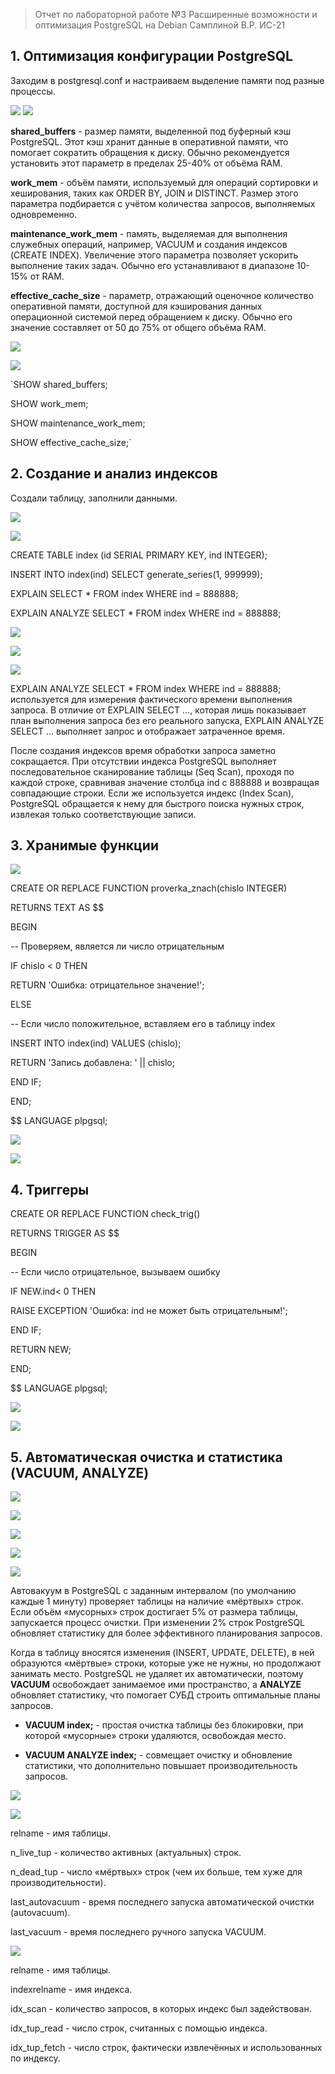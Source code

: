 >Отчет по лабораторной работе №3 Расширенные возможности и оптимизация PostgreSQL на Debian
>Самплиной В.Р. ИС-21
## **1.  Оптимизация конфигурации PostgreSQL**

 Заходим в postgresql.conf и настраиваем выделение памяти под разные
 процессы.

 ![](media/image1.png)
 ![](media/image2.png)

 **shared_buffers** - размер памяти, выделенной под буферный кэш
 PostgreSQL. Этот кэш хранит данные в оперативной памяти, что помогает
 сократить обращения к диску. Обычно рекомендуется установить этот
 параметр в пределах 25-40% от объёма RAM.

 **work_mem** - объём памяти, используемый для операций сортировки и
 хеширования, таких как ORDER BY, JOIN и DISTINCT. Размер этого
 параметра подбирается с учётом количества запросов, выполняемых
 одновременно.

 **maintenance_work_mem** - память, выделяемая для выполнения служебных
 операций, например, VACUUM и создания индексов (CREATE INDEX).
 Увеличение этого параметра позволяет ускорить выполнение таких задач.
 Обычно его устанавливают в диапазоне 10-15% от RAM.

 **effective_cache_size** - параметр, отражающий оценочное количество
 оперативной памяти, доступной для кэширования данных операционной
 системой перед обращением к диску. Обычно его значение составляет от
 50 до 75% от общего объёма RAM.

 ![](media/image3.png)

 ![](media/image4.png)

 `SHOW shared_buffers;

 SHOW work_mem;

 SHOW maintenance_work_mem;

 SHOW effective_cache_size;`

## **2.  Создание и анализ индексов**

 Создали таблицу, заполнили данными.

 ![](media/image5.png)

 ![](media/image6.png)

 CREATE TABLE index (id SERIAL PRIMARY KEY, ind INTEGER);

 INSERT INTO index(ind) SELECT generate_series(1, 999999);

 EXPLAIN SELECT \* FROM index WHERE ind = 888888;

 EXPLAIN ANALYZE SELECT \* FROM index WHERE ind = 888888;

 ![](media/image7.png)

 ![](media/image8.png)

 ![](media/image9.png)

 EXPLAIN ANALYZE SELECT \* FROM index WHERE ind = 888888;\
 используется для измерения фактического времени выполнения запроса. В
 отличие от EXPLAIN SELECT \..., которая лишь показывает план
 выполнения запроса без его реального запуска, EXPLAIN ANALYZE SELECT
 \... выполняет запрос и отображает затраченное время.

 После создания индексов время обработки запроса заметно сокращается.
 При отсутствии индекса PostgreSQL выполняет последовательное
 сканирование таблицы (Seq Scan), проходя по каждой строке, сравнивая
 значение столбца ind с 888888 и возвращая совпадающие строки. Если же
 используется индекс (Index Scan), PostgreSQL обращается к нему для
 быстрого поиска нужных строк, извлекая только соответствующие записи.

## **3.  Хранимые функции**

 ![](media/image10.png)

 CREATE OR REPLACE FUNCTION proverka_znach(chislo INTEGER)

 RETURNS TEXT AS \$\$

 BEGIN

 \-- Проверяем, является ли число отрицательным

 IF chislo \< 0 THEN

 RETURN \'Ошибка: отрицательное значение!\';

 ELSE

 \-- Если число положительное, вставляем его в таблицу index

 INSERT INTO index(ind) VALUES (chislo);

 RETURN \'Запись добавлена: \' \|\| chislo;

 END IF;

 END;

 \$\$ LANGUAGE plpgsql;

 ![](media/image11.png)

 ![](media/image12.png)

## **4.  Триггеры**

 CREATE OR REPLACE FUNCTION check_trig()

 RETURNS TRIGGER AS \$\$

 BEGIN

 \-- Если число отрицательное, вызываем ошибку

 IF NEW.ind\< 0 THEN

 RAISE EXCEPTION \'Ошибка: ind не может быть отрицательным!\';

 END IF;

 RETURN NEW;

 END;

 \$\$ LANGUAGE plpgsql;

 ![](media/image13.png)

 ![](media/image14.png)

 ## **5. Автоматическая очистка и статистика (VACUUM, ANALYZE)**

 ![](media/image15.png)

 ![](media/image16.png)

 ![](media/image17.png)

 ![](media/image18.png)

 ![](media/image19.png)

 Автовакуум в PostgreSQL с заданным интервалом (по умолчанию каждые 1
 минуту) проверяет таблицы на наличие «мёртвых» строк. Если объём
 «мусорных» строк достигает 5% от размера таблицы, запускается процесс
 очистки. При изменении 2% строк PostgreSQL обновляет статистику для
 более эффективного планирования запросов.

 Когда в таблицу вносятся изменения (INSERT, UPDATE, DELETE), в ней
 образуются «мёртвые» строки, которые уже не нужны, но продолжают
 занимать место. PostgreSQL не удаляет их автоматически, поэтому
 **VACUUM** освобождает занимаемое ими пространство, а **ANALYZE**
 обновляет статистику, что помогает СУБД строить оптимальные планы
 запросов.

-   **VACUUM index;** - простая очистка таблицы без блокировки, при
    которой «мусорные» строки удаляются, освобождая место.

-   **VACUUM ANALYZE index;** - совмещает очистку и обновление
    статистики, что дополнительно повышает производительность запросов.

 ![](media/image20.png)

 ![](media/image21.png)

 relname - имя таблицы.

 n_live_tup - количество активных (актуальных) строк.

 n_dead_tup - число «мёртвых» строк (чем их больше, тем хуже для
 производительности).

 last_autovacuum - время последнего запуска автоматической очистки
 (autovacuum).

 last_vacuum - время последнего ручного запуска VACUUM.

 ![](media/image22.png)

 relname - имя таблицы.

 indexrelname - имя индекса.

 idx_scan - количество запросов, в которых индекс был задействован.

 idx_tup_read - число строк, считанных с помощью индекса.

 idx_tup_fetch - число строк, фактически извлечённых и использованных
 по индексу.
